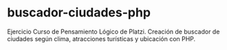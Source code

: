 # buscador-ciudades-php
Ejercicio Curso de Pensamiento Lógico de Platzi. Creación de buscador de ciudades según clima, atracciones turísticas y ubicación con PHP.
